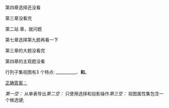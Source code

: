 第四章选择还没看

第三章没看完

第二站 章，就问题

第七章选择第九题再看一下









第三章的大题没看完

第四章的主观题没看




















行列子集视图有3 个特点: __________、__________和__________。

[正确答案：](javascript:void(0))

*第一空：* 从单表导出*第二空：* 只使用选择和投影操作*第三空：* 视图属性集包含一个候选键;





